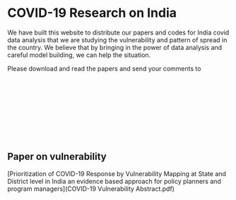 # COVID-19 Research on India

We have built this website to distribute our papers and codes for India covid data analysis that we are studying the vulnerability and pattern of spread in the country. We believe that by bringing in the power of data analysis and careful model building, we can help the situation.

Please download and read the papers and send your comments to ![arin_basu@pm.me](mailto:arin_basu@pm.me)

## Paper on vulnerability
[Prioritization of COVID-19 Response by Vulnerability Mapping at State and District level in India
an evidence based approach for policy planners and program managers](COVID-19 Vulnerability Abstract.pdf)

